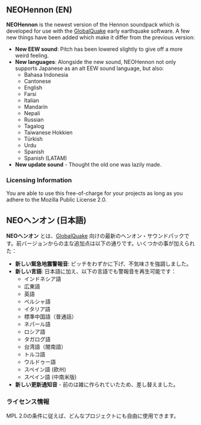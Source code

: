 ## NEOHennon (EN)
**NEOHennon** is the newest version of the Hennon soundpack which is developed for use with the <a href="https://globalquake.net/">GlobalQuake</a> early earthquake software. A few new things have been added which make it differ from the previous version:
- **New EEW sound**: Pitch has been lowered slightly to give off a more weird feeling.
- **New languages**: Alongside the new sound, NEOHennon not only supports Japanese as an alt EEW sound language, but also:
  - Bahasa Indonesia
  - Cantonese
  - English
  - Farsi
  - Italian
  - Mandarin
  - Nepali
  - Russian
  - Tagalog
  - Taiwanese Hokkien
  - Türkish
  - Urdu
  - Spanish
  - Spanish (LATAM)
- **New update sound** - Thought the old one was lazily made.

### Licensing Information
You are able to use this free-of-charge for your projects as long as you adhere to the Mozilla Public License 2.0.

## NEOヘンオン (日本語)
**NEOヘンオン** とは、[GlobalQuake](https://globalquake.net/) 向けの最新のヘンオン・サウンドパックです。前バージョンからの主な追加点は以下の通りです。いくつかの事が加えられた：
- **新しい緊急地震警報音**: ピッチをわずかに下げ、不気味さを強調しました。
- **新しい言語**: 日本語に加え、以下の言語でも警報音を再生可能です：
  - インドネシア語
  - 広東語
  - 英語
  - ペルシャ語
  - イタリア語
  - 標準中国語（普通話）
  - ネパール語
  - ロシア語
  - タガログ語
  - 台湾語（閩南語）
  - トルコ語
  - ウルドゥー語
  - スペイン語 (欧州)
  - スペイン語 (中南米版)
- **新しい更新通知音** - 前のは雑に作られていたため、差し替えました。

### ライセンス情報
MPL 2.0の条件に従えば、どんなプロジェクトにも自由に使用できます。
